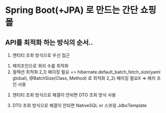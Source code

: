 # Spring Boot(+JPA) 로 만드는 간단 쇼핑몰

## API를 최적화 하는 방식의 순서..
1. 엔티티 조회 방식으로 우선 접근
  1) 페치조인으로 쿼리 수를 최적화
  2) 컬렉션 최적화
  2_1) 페이징 필요 => hibernate.default_batch_fetch_size(yaml global), @BatchSize(Class, Method) 로 최적화
  2_2) 페이징 필요X => 페치 조인 사용
  
2. 엔티티 조회 방식으로 해결이 안되면 DTO 조회 방식 사용

3. DTO 조회 방식으로 해결이 안되면 NativeSQL or 스프링 JdbcTemplate

